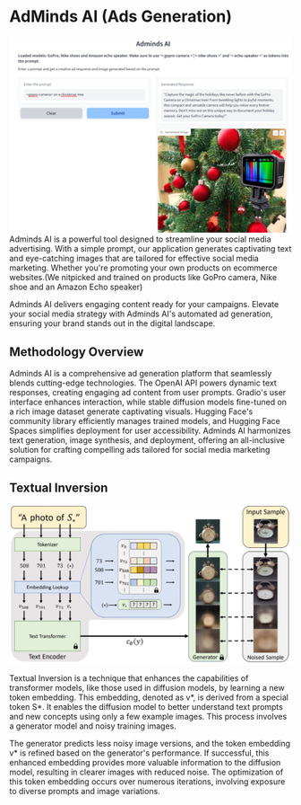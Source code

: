 # AdMinds AI (Ads Generation)
![Alt text](gopro.png)
Adminds AI is a powerful tool designed to streamline your social media advertising. With a simple prompt, our application generates captivating text and eye-catching images that are tailored for effective social media marketing. Whether you're promoting your own products on ecommerce websites.(We nitpicked and trained on products like GoPro camera, Nike shoe and an Amazon Echo speaker)

Adminds AI delivers engaging content ready for your campaigns. Elevate your social media strategy with Adminds AI's automated ad generation, ensuring your brand stands out in the digital landscape.

## Methodology Overview
Adminds AI is a comprehensive ad generation platform that seamlessly blends cutting-edge technologies. The OpenAI API powers dynamic text responses, creating engaging ad content from user prompts. Gradio's user interface enhances interaction, while stable diffusion models fine-tuned on a rich image dataset generate captivating visuals. Hugging Face's community library efficiently manages trained models, and Hugging Face Spaces simplifies deployment for user accessibility. Adminds AI harmonizes text generation, image synthesis, and deployment, offering an all-inclusive solution for crafting compelling ads tailored for social media marketing campaigns.

## Textual Inversion
![Alt text](training.jpg)

Textual Inversion is a technique that enhances the capabilities of transformer models, like those used in diffusion models, by learning a new token embedding. This embedding, denoted as v*, is derived from a special token S*. It enables the diffusion model to better understand text prompts and new concepts using only a few example images. This process involves a generator model and noisy training images. 

The generator predicts less noisy image versions, and the token embedding v* is refined based on the generator's performance. If successful, this enhanced embedding provides more valuable information to the diffusion model, resulting in clearer images with reduced noise. The optimization of this token embedding occurs over numerous iterations, involving exposure to diverse prompts and image variations.

